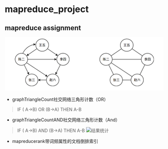 # mapreduce_project
## mapreduce assignment

![社交网络图](/triangle.png)

* graphTriangleCount社交网络三角形计数（OR）

> IF ( A→B) OR (B→A) THEN A-B

* graphTriangleCountAND社交网络三角形计数（And）

> IF ( A→B) AND (B→A) THEN A-B
![结果统计][1]

* mapreducerank带词频属性的文档倒排索引


  [1]: https://github.com/demeiyan/mapreduce_project/triangleCount.PNG